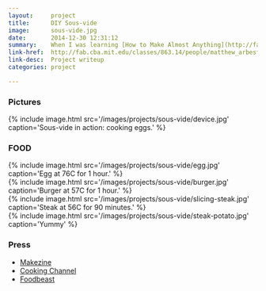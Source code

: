 ```yaml
---
layout:     project
title:      DIY Sous-vide
image:      sous-vide.jpg
date:       2014-12-30 12:31:12
summary:    When I was learning [How to Make Almost Anything](http://fab.cba.mit.edu/classes/863.14/people/matthew_arbesfeld/index.html), I made a sous-vide immersion cooker. [Go here](http://fab.cba.mit.edu/classes/863.14/people/matthew_arbesfeld/2014/12/14/final-project/) to see a full writeup of the project, or just check out some of the food below!
link-href:  http://fab.cba.mit.edu/classes/863.14/people/matthew_arbesfeld/2014/12/14/final-project/
link-desc:  Project writeup
categories: project

---
```


### Pictures

{% include image.html src='/images/projects/sous-vide/device.jpg' caption='Sous-vide in action: cooking eggs.' %}

### FOOD

{% include image.html src='/images/projects/sous-vide/egg.jpg' caption='Egg at 76C for 1 hour.' %}
<br>
{% include image.html src='/images/projects/sous-vide/burger.jpg' caption='Burger at 57C for 1 hour.' %}
<br>
{% include image.html src='/images/projects/sous-vide/slicing-steak.jpg' caption='Steak at 56C for 90 minutes.' %}
<br>
{% include image.html src='/images/projects/sous-vide/steak-potato.jpg' caption='Yummy' %}
<br>

### Press

* [Makezine](http://makezine.com/2014/12/17/diy-sous-vide-cooker/)
* [Cooking Channel](http://blog.cookingchanneltv.com/2014/12/18/bluetooth-sous-vide/)
* [Foodbeast](http://www.foodbeast.com/news/this-college-junior-made-a-perfect-steak-via-bluetooth/)

